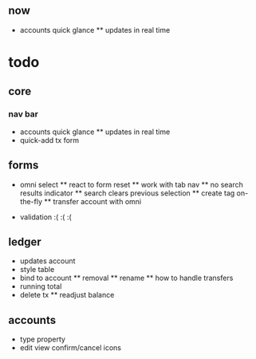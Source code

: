 
## now

* accounts quick glance
** updates in real time


# todo

## core
### nav bar

* accounts quick glance
** updates in real time
* quick-add tx form


## forms

* omni select
** react to form reset
** work with tab nav
** no search results indicator
** search clears previous selection
** create tag on-the-fly
** transfer account with omni

* validation :( :( :(


## ledger

* updates account
* style table
* bind to account
** removal
** rename
** how to handle transfers
* running total
* delete tx
** readjust balance


## accounts

* type property
* edit view confirm/cancel icons







